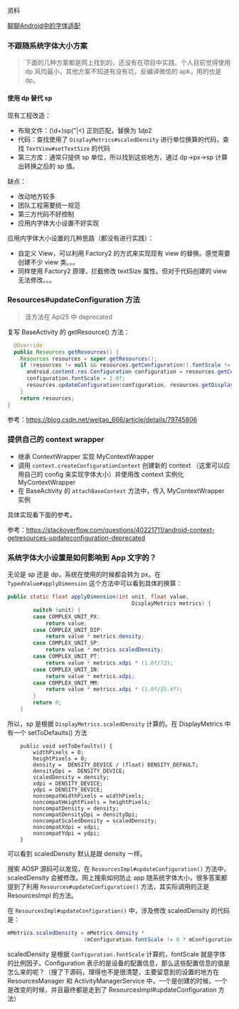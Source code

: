 资料

[聊聊Android中的字体适配](https://juejin.im/entry/5c63821a6fb9a049a81fd075)

### 不跟随系统字体大小方案

> 下面的几种方案都是网上找到的，还没有在项目中实践。个人目前觉得使用 dp 风险最小，其他方案不知道有没有坑，反编译微信的 apk，用的也是 dp。

#### 使用 dp 替代 sp

现有工程改造：

* 布局文件：(\d+)sp("|<) 正则匹配，替换为 $1dp$2
* 代码：查找使用了 `DisplayMetrics#scaledDensity` 进行单位换算的代码，查找 `TextView#setTextSize` 的代码
* 第三方库：通常只提供 sp 单位，所以找到这些地方，通过 dp->px->sp 计算出转换之后的 sp 值。

缺点：

* 改动地方较多
* 团队工程需要统一规范
* 第三方代码不好控制
* 应用内字体大小设置不好实现

应用内字体大小设置的几种思路（都没有进行实践）：

* 自定义 View，可以利用 Factory2 的方式来实现现有 view 的替换。感觉需要创建不少 view 类。。。
* 同样使用 Factory2 原理，拦截修改 textSize 属性。但对于代码创建的 view 无法修改。。。



### Resources#updateConfiguration 方法

> 该方法在 Api25 中 deprecated

复写 BaseActivity 的 getResource() 方法：

```java
  @Override
  public Resources getResources() {
    Resources resources = super.getResources();
    if (resources != null && resources.getConfiguration().fontScale != 1.0f) {
      android.content.res.Configuration configuration = resources.getConfiguration();
      configuration.fontScale = 1.0f;
      resources.updateConfiguration(configuration, resources.getDisplayMetrics());
    }
    return resources;
}
```

参考：https://blog.csdn.net/weitao_666/article/details/79745806



### 提供自己的 context wrapper

* 继承 ContextWrapper 实现 MyContextWrapper
* 调用 `context.createConfigurationContext` 创建新的 context （这里可以应用自己的 config 来实现字体大小）并使用改 context 实例化 MyContextWrapper
* 在 BaseActivity 的 `attachBaseContext` 方法中，传入 MyContextWrapper 实例

具体实现看下面的参考。

参考：https://stackoverflow.com/questions/40221711/android-context-getresources-updateconfiguration-deprecated





### 系统字体大小设置是如何影响到 App 文字的？

无论是 sp 还是 dp，系统在使用的时候都会转为 px。在 `TypedValue#applyDimension` 这个方法中可以看到具体的换算：

```java
public static float applyDimension(int unit, float value,
                                       DisplayMetrics metrics) {
        switch (unit) {
        case COMPLEX_UNIT_PX:
            return value;
        case COMPLEX_UNIT_DIP:
            return value * metrics.density;
        case COMPLEX_UNIT_SP:
            return value * metrics.scaledDensity;
        case COMPLEX_UNIT_PT:
            return value * metrics.xdpi * (1.0f/72);
        case COMPLEX_UNIT_IN:
            return value * metrics.xdpi;
        case COMPLEX_UNIT_MM:
            return value * metrics.xdpi * (1.0f/25.4f);
        }
        return 0;
    }
```

所以，sp 是根据 `DisplayMetrics.scaledDensity` 计算的。在 DisplayMetrics 中有一个 setToDefaults() 方法

```
    public void setToDefaults() {
        widthPixels = 0;
        heightPixels = 0;
        density =  DENSITY_DEVICE / (float) DENSITY_DEFAULT;
        densityDpi =  DENSITY_DEVICE;
        scaledDensity = density;
        xdpi = DENSITY_DEVICE;
        ydpi = DENSITY_DEVICE;
        noncompatWidthPixels = widthPixels;
        noncompatHeightPixels = heightPixels;
        noncompatDensity = density;
        noncompatDensityDpi = densityDpi;
        noncompatScaledDensity = scaledDensity;
        noncompatXdpi = xdpi;
        noncompatYdpi = ydpi;
    }
```

可以看到 scaledDensity 默认是跟 density 一样。

搜索 AOSP 源码可以发现，在 `ResourcesImpl#updateConfiguration()` 方法中，scaledDensity 会被修改。网上搜索如何防止 app 随系统字体大小，很多答案都提到了利用 `Resources#updateConfiguration()` 方法，其实际调用的正是 ResourcesImpl 的方法。

在 `ResourcesImpl#updateConfiguration()` 中，涉及修改 scaledDensity 的代码是：

```java
mMetrics.scaledDensity = mMetrics.density *
                        (mConfiguration.fontScale != 0 ? mConfiguration.fontScale : 1.0f);
```

scaledDensity 是根据 `Configuration.fontScale` 计算的，fontScale 就是字体的比例因子。Configuration 表示的是设备的配置信息，那么这些配置信息的值是怎么来的呢？（搜了下源码，理得也不是很清楚，主要留意到的设置的地方在 ResourcesManager 和 ActivityManagerService 中，一个是创建的时候，一个是改变的时候，并且最终都是走到了 ResourcesImpl#updateConfiguration 方法）